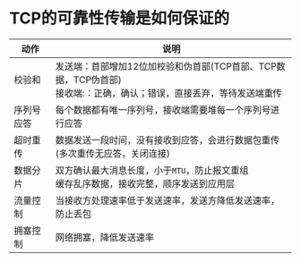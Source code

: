 # TCP的可靠性传输是如何保证的

| 动作       | 说明                                                         |
| ---------- | ------------------------------------------------------------ |
| 校验和     | 发送端：首部增加12位加校验和伪首部(TCP首部、TCP数据，TCP伪首部)<br />接收端:：正确，确认；错误，直接丢弃，等待发送端重传 |
| 序列号应答 | 每个数据都有唯一序列号，接收端需要堆每一个序列号进行应答     |
| 超时重传   | 数据发送一段时间，没有接收到应答，会进行数据包重传(多次重传无应答，关闭连接) |
| 数据分片   | 双方确认最大消息长度，小于``MTU``，防止报文重组<br />缓存乱序数据，接收完整，顺序发送到应用层 |
| 流量控制   | 当接收方处理速率低于发送速率，发送方降低发送速率，防止丢包   |
| 拥塞控制   | 网络拥塞，降低发送速率                                       |

